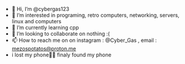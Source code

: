 - 👋 Hi, I’m @cybergas123
- 👀 I’m interested in programing, retro computers, networking, servers, linux and computers
- 🌱 I’m currently learning cpp
- 💞️ I’m looking to collaborate on nothing :(
- 📫 How to reach me on on instagram : @Cyber_Gas , email : mezospotatos@proton.me
- i lost my phone📲😥
finaly found my phone
<!---
cybergas123/cybergas123 is a ✨ special ✨ repository because its `README.md` (this file) appears on your GitHub profile.
You can click the Preview link to take a look at your changes.
--->
